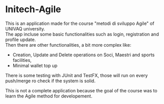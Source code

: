 # Initech-Agile
This is an application made for the course "metodi di sviluppo Agile" of UNIVAQ university.<br>
The app incluse some basic functionalities such as login, registration and profile update.<br>
Then there are other functionalities, a bit more complex like:
<ul>
  <li>Creation, Update and Delete operations on Soci, Maestri and sports facilities, </li>
  <li>Minimal wallet top up</li>
</ul>
There is some testing with JUnit and TestFX, those will run on every push/merge ro check if the system is solid.

This is not a complete application because the goal of the course was to learn the Agile method for developement.


